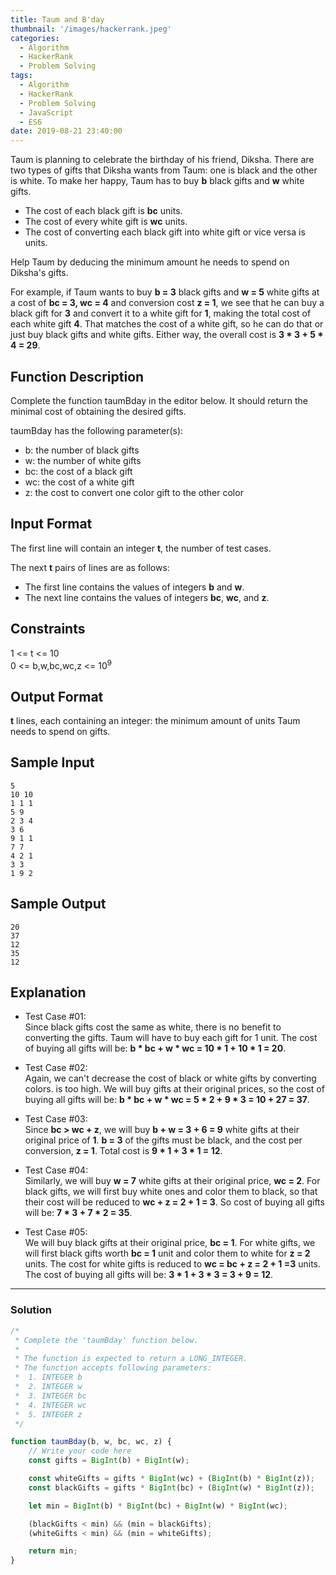 ```yaml
---
title: Taum and B'day
thumbnail: '/images/hackerrank.jpeg'
categories:
  - Algorithm
  - HackerRank
  - Problem Solving
tags:
  - Algorithm
  - HackerRank
  - Problem Solving
  - JavaScript
  - ES6
date: 2019-08-21 23:40:00
---
```


Taum is planning to celebrate the birthday of his friend, Diksha. There are two types of gifts that Diksha wants from Taum: one is black and the other is white. To make her happy, Taum has to buy **b** black gifts and **w** white gifts.

- The cost of each black gift is **bc** units.
- The cost of every white gift is **wc** units.
- The cost of converting each black gift into white gift or vice versa is  units.

Help Taum by deducing the minimum amount he needs to spend on Diksha's gifts.

For example, if Taum wants to buy **b = 3** black gifts and **w = 5** white gifts at a cost of **bc = 3, wc = 4** and conversion cost **z = 1**, we see that he can buy a black gift for **3** and convert it to a white gift for **1**, making the total cost of each white gift **4**. That matches the cost of a white gift, so he can do that or just buy black gifts and white gifts. Either way, the overall cost is **3 * 3 + 5 * 4 = 29**.

<!-- more -->

## Function Description

Complete the function taumBday in the editor below. It should return the minimal cost of obtaining the desired gifts.

taumBday has the following parameter(s):

- b: the number of black gifts
- w: the number of white gifts
- bc: the cost of a black gift
- wc: the cost of a white gift
- z: the cost to convert one color gift to the other color

## Input Format

The first line will contain an integer **t**, the number of test cases.

The next **t** pairs of lines are as follows: 

- The first line contains the values of integers **b** and **w**. 
- The next line contains the values of integers **bc**, **wc**, and **z**.


## Constraints

1 <= t <= 10<br/>
0 <= b,w,bc,wc,z <= 10<sup>9</sup>

## Output Format

**t** lines, each containing an integer: the minimum amount of units Taum needs to spend on gifts.

## Sample Input

```
5
10 10
1 1 1
5 9
2 3 4
3 6
9 1 1
7 7
4 2 1
3 3
1 9 2
```

## Sample Output 

```
20
37
12
35
12
```

## Explanation 

- Test Case #01: <br/>
Since black gifts cost the same as white, there is no benefit to converting the gifts. Taum will have to buy each gift for 1 unit. The cost of buying all gifts will be: **b * bc + w * wc = 10 * 1 + 10 * 1 = 20**.

- Test Case #02: <br/>
Again, we can't decrease the cost of black or white gifts by converting colors.  is too high. We will buy gifts at their original prices, so the cost of buying all gifts will be: **b * bc + w * wc = 5 * 2 + 9 * 3 = 10 + 27 = 37**.

- Test Case #03: <br/>
Since **bc > wc + z**, we will buy **b + w = 3 + 6 = 9**  white gifts at their original price of **1**. **b = 3** of the gifts must be black, and the cost per conversion, **z = 1**. Total cost is **9 * 1 + 3 * 1 = 12**.

- Test Case #04: <br/>
Similarly, we will buy **w = 7** white gifts at their original price, **wc = 2**. For black gifts, we will first buy white ones and color them to black, so that their cost will be reduced to **wc + z = 2 + 1 = 3**. So cost of buying all gifts will be: **7 * 3 + 7 * 2 = 35**.

- Test Case #05: <br/>
We will buy black gifts at their original price, **bc = 1**. For white gifts, we will first black gifts worth **bc = 1** unit and color them to white for **z = 2** units. The cost for white gifts is reduced to **wc = bc + z = 2 + 1 =3** units. The cost of buying all gifts will be: **3 * 1 + 3 * 3 = 3 + 9 = 12**.

---

### Solution

```javascript
/*
 * Complete the 'taumBday' function below.
 *
 * The function is expected to return a LONG_INTEGER.
 * The function accepts following parameters:
 *  1. INTEGER b
 *  2. INTEGER w
 *  3. INTEGER bc
 *  4. INTEGER wc
 *  5. INTEGER z
 */

function taumBday(b, w, bc, wc, z) {
    // Write your code here
    const gifts = BigInt(b) + BigInt(w);

    const whiteGifts = gifts * BigInt(wc) + (BigInt(b) * BigInt(z));
    const blackGifts = gifts * BigInt(bc) + (BigInt(w) * BigInt(z));

    let min = BigInt(b) * BigInt(bc) + BigInt(w) * BigInt(wc);

    (blackGifts < min) && (min = blackGifts);
    (whiteGifts < min) && (min = whiteGifts);

    return min;
}
```